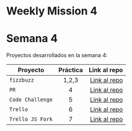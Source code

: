 # Weekly Mission 4

# Semana 4 

Proyectos desarrollados en la semana 4:

| Proyecto | Práctica | Link al repo |
| ------------- |:-------------:| -----:|
|`fizzbuzz`|1,2,3|[Link al repo](https://github.com/YoelVann/fizzbuzz)|
|`PR`|4|[Link al repo](https://github.com/YoelVann/fizzbuzz-visual-partnership)|
|`Code Challenge`|5|[Link al repo](https://github.com/YoelVann/visual-thinking)|
|`Trello`|6|[Link al repo](https://github.com/LaunchX-InnovaccionVirtual/MissionNodeJS)|
|`Trello JS Fork`|7|[Link al repo](https://github.com/LaunchX-InnovaccionVirtual/MissionNodeJS)|